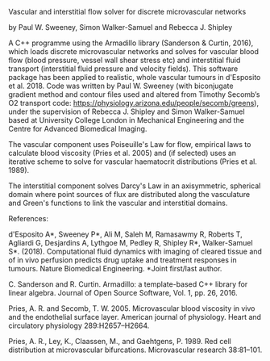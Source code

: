 Vascular and interstitial flow solver for discrete microvascular networks

by Paul W. Sweeney, Simon Walker-Samuel and Rebecca J. Shipley

A C++ programme using the Armadillo library (Sanderson & Curtin, 2016), which loads discrete microvascular networks and solves for vascular blood flow (blood pressure, vessel wall shear stress etc) and interstitial fluid transport (interstitial fluid pressure and velocity fields). This software package has been applied to realistic, whole vascular tumours in d'Esposito et al. 2018. Code was written by Paul W. Sweeney (with biconjugate gradient method and contour files used and altered from Timothy Secomb’s O2 transport code: https://physiology.arizona.edu/people/secomb/greens), under the supervision of Rebecca J. Shipley and Simon Walker-Samuel based at University College London in Mechanical Engineering and the Centre for Advanced Biomedical Imaging.

The vascular component uses Poiseuille's Law for flow, empirical laws to calculate blood viscosity (Pries et al. 2005) and (if selected) uses an iterative scheme to solve for vascular haematocrit distributions (Pries et al. 1989).

The interstitial component solves Darcy's Law in an axisymmetric, spherical domain where point sources of flux are distributed along the vasculature and Green's functions to link the vascular and interstitial domains.

References:

d'Esposito A*, Sweeney P*, Ali M, Saleh M, Ramasawmy R, Roberts T, Agliardi G, Desjardins A, Lythgoe M, Pedley R, Shipley R*, Walker-Samuel S*. (2018). Computational fluid dynamics with imaging of cleared tissue and of in vivo perfusion predicts drug uptake and treatment responses in tumours. Nature Biomedical Engineering.
*Joint first/last author.

C. Sanderson and R. Curtin. Armadillo: a template-based C++ library for linear algebra. Journal of Open Source Software, Vol. 1, pp. 26, 2016.

Pries, A. R. and Secomb, T. W. 2005. Microvascular blood viscosity in vivo and the endothelial surface layer. American journal of physiology. Heart and circulatory physiology 289:H2657–H2664.

Pries, A. R., Ley, K., Claassen, M., and Gaehtgens, P. 1989. Red cell distribution at microvascular bifurcations. Microvascular research 38:81–101.
